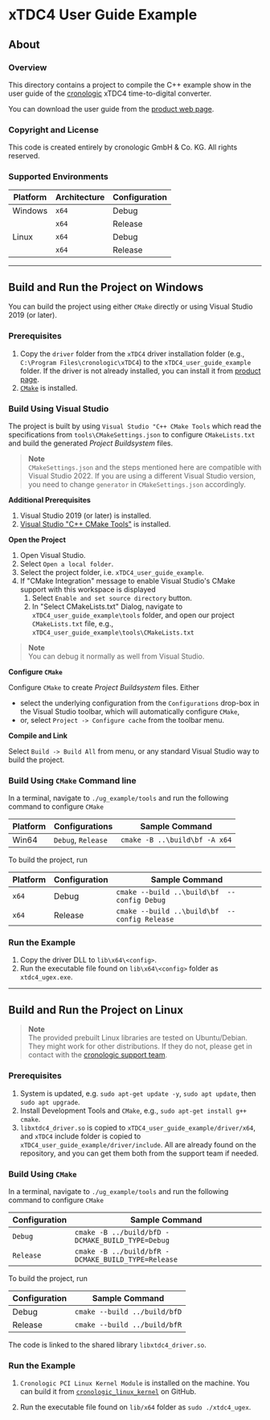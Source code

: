 # xTDC4 User Guide Example

## About

### Overview
This directory contains a project to compile the C++ example show in the
user guide of the [cronologic](https://www.cronologic.de) xTDC4 time-to-digital
converter.

You can download the user guide from the
[product web page](https://www.cronologic.de/products/tdcs/xtdc4-pcie).

### Copyright and License
This code is created entirely by cronologic GmbH & Co. KG. All rights reserved.

### Supported Environments
| Platform     | Architecture | Configuration |
| ------------ | ------------ | ------------- |
| Windows  | `x64` | Debug   |
|          | `x64` | Release |
| Linux    | `x64` | Debug   |
|          | `x64` | Release |


---


## Build and Run the Project on Windows

You can build the project using either `CMake` directly or using
Visual Studio 2019 (or later).

### Prerequisites
1. Copy the `driver` folder from the `xTDC4` driver installation folder
   (e.g., `C:\Program Files\cronologic\xTDC4`) to the
   `xTDC4_user_guide_example` folder. If the driver is not already
   installed, you can install it from
   [product page](https://www.cronologic.de/products/tdcs/timetagger).
2. [`CMake`](https://cmake.org/install/) is installed.



### Build Using Visual Studio

The project is built by using `Visual Studio "C++ CMake Tools` which read
the specifications from `tools\CMakeSettings.json` to configure
`CMakeLists.txt` and build the generated _Project Buildsystem_ files.

>**Note**<br>
>`CMakeSettings.json` and the steps mentioned here are compatible with
>Visual Studio 2022.
>If you are using a different Visual Studio version, you need to change
>`generator` in `CMakeSettings.json` accordingly.

**Additional Prerequisites**

1. Visual Studio 2019 (or later) is installed.
2. [Visual Studio "C++ CMake Tools"](https://docs.microsoft.com/en-us/cpp/build/cmake-projects-in-visual-studio) is installed.



**Open the Project**

1. Open Visual Studio.
2. Select `Open a local folder`.
3. Select the project folder, i.e. `xTDC4_user_guide_example`.
4. If "CMake Integration" message to enable Visual Studio's CMake support with
   this workspace is displayed
   1. Select `Enable and set source directory` button.
   2. In "Select CMakeLists.txt" Dialog, navigate to
     `xTDC4_user_guide_example\tools` folder, and open our project
     `CMakeLists.txt` file, e.g., `xTDC4_user_guide_example\tools\CMakeLists.txt`

>**Note**<br>
>You can debug it normally as well from Visual Studio.


**Configure `CMake`**

Configure `CMake` to create _Project Buildsystem_ files. Either
* select the underlying configuration from the `Configurations` drop-box in the
  Visual Studio toolbar, which will automatically configure `CMake`,
* or, select `Project -> Configure cache` from the toolbar menu.


**Compile and Link**

Select `Build -> Build All` from menu, or any standard Visual Studio way to
build the project.



### Build Using `CMake` Command line

In a terminal, navigate to `./ug_example/tools` and run the following command
to configure `CMake`

| Platform | Configurations     | Sample Command                    |
| -------- | --------------     |---------------------------------- |
| Win64    | `Debug`, `Release` | `cmake -B ..\build\bf -A x64`     |

To build the project, run

| Platform | Configuration | Sample Command                           |
| ------   | ------------  |----------------------------------------- |
| `x64`    | Debug   | `cmake --build ..\build\bf  --config Debug`    |
| `x64`    | Release | `cmake --build ..\build\bf  --config Release`  |

### Run the Example

1. Copy the driver DLL to `lib\x64\<config>`.
2. Run the executable file found on `lib\x64\<config>` folder as
   `xtdc4_ugex.exe`.

---

## Build and Run the Project on Linux

>**Note**<br>
>The provided prebuilt Linux libraries are tested on Ubuntu/Debian.
>They might work for other distributions. If they do not, please get in
>contact with the [cronologic support team](https://www.cronologic.de/contact).

### Prerequisites
1. System is updated, e.g. `sudo apt-get update -y`, `sudo apt update`,
   then `sudo apt upgrade`.
2. Install Development Tools and `CMake`,
   e.g., `sudo apt-get install g++ cmake`.
3. `libxtdc4_driver.so` is copied to `xTDC4_user_guide_example/driver/x64`, and
   `xTDC4` include folder is copied to `xTDC4_user_guide_example/driver/include`.
   All are already found on the repository, and you can get them both from the
   support team if needed.

### Build Using `CMake`

In a terminal, navigate to `./ug_example/tools` and run the following command
to configure `CMake`

| Configuration  | Sample Command                    |
| -------------- |---------------------------------- |
| `Debug`        | `cmake -B ../build/bfD -DCMAKE_BUILD_TYPE=Debug`   |
| `Release`      | `cmake -B ../build/bfR -DCMAKE_BUILD_TYPE=Release` |

To build the project, run

| Configuration | Sample Command         |
| ------------  |----------------------  |
| Debug   | `cmake --build ../build/bfD` |
| Release | `cmake --build ../build/bfR` |

The code is linked to the shared library `libxtdc4_driver.so`.

### Run the Example
1. `Cronologic PCI Linux Kernel Module` is installed on the machine. You can
   build it from
   [`cronologic_linux_kernel`](https://github.com/cronologic-de/cronologic_linux_kernel)
   on GitHub.

2. Run the executable file found on `lib/x64` folder as `sudo ./xtdc4_ugex`.
